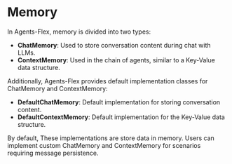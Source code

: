 # Memory

In Agents-Flex, memory is divided into two types:

- **ChatMemory**: Used to store conversation content during chat with LLMs.
- **ContextMemory**: Used in the chain of agents, similar to a Key-Value data structure.

Additionally, Agents-Flex provides default implementation classes for ChatMemory and ContextMemory:

- **DefaultChatMemory**: Default implementation for storing conversation content.
- **DefaultContextMemory**: Default implementation for the Key-Value data structure.

By default, These implementations are store data in memory. Users can implement custom ChatMemory and ContextMemory for scenarios requiring message persistence.

